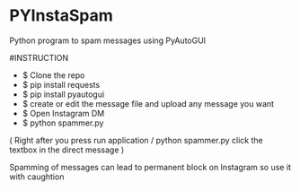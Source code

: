 # PYInstaSpam
Python program to spam messages using PyAutoGUI

#INSTRUCTION

- $ Clone the repo
- $ pip install requests
- $ pip install pyautogui
- $ create or edit the message file and upload any message you want
- $ Open Instagram DM 
- $ python spammer.py 

( Right after you press run application / python spammer.py click the textbox in the direct message ) 

Spamming of messages can lead to permanent block on Instagram so use it with caughtion
